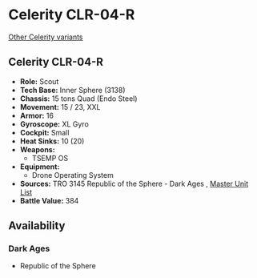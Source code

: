# Celerity CLR-04-R 

[Other Celerity variants](../celerity.md) 

## Celerity CLR-04-R 

- **Role:** Scout 
- **Tech Base:** Inner Sphere (3138) 
- **Chassis:** 15 tons Quad (Endo Steel) 
- **Movement:** 15 / 23, XXL 
- **Armor:** 16 
- **Gyroscope:** XL Gyro 
- **Cockpit:** Small 
- **Heat Sinks:** 10 (20) 
- **Weapons:** 
  - TSEMP OS 
- **Equipment:** 
  - Drone Operating System 
- **Sources:** TRO 3145 Republic of the Sphere - Dark Ages , [Master Unit List](http://masterunitlist.info/Unit/Details/6709/celerity-clr-04-r) 
- **Battle Value:** 384 

## Availability 

### Dark Ages 

- Republic of the Sphere 

